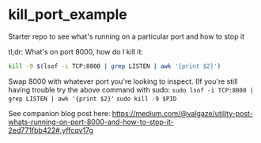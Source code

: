 # kill_port_example
Starter repo to see what's running on a particular port and how to stop it

tl;dr: What's on port 8000, how do I kill it:

```sh
kill -9 $(lsof -i TCP:8000 | grep LISTEN | awk '{print $2}')
```

Swap 8000 with whatever port you're looking to inspect. (If you're still having trouble try the above command with sudo: ```sudo lsof -i TCP:8000 | grep LISTEN | awk '{print $2}'``` ```sudo kill -9 $PID```

See companion blog post here: https://medium.com/@valgaze/utility-post-whats-running-on-port-8000-and-how-to-stop-it-2ed771fbb422#.yffcqv17g
